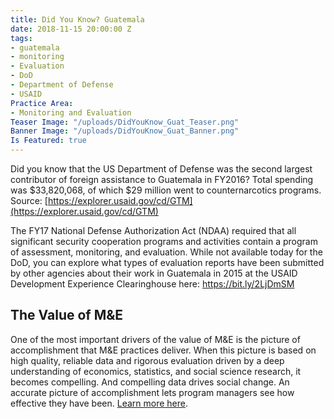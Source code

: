 ```yaml
---
title: Did You Know? Guatemala
date: 2018-11-15 20:00:00 Z
tags:
- guatemala
- monitoring
- Evaluation
- DoD
- Department of Defense
- USAID
Practice Area:
- Monitoring and Evaluation
Teaser Image: "/uploads/DidYouKnow_Guat_Teaser.png"
Banner Image: "/uploads/DidYouKnow_Guat_Banner.png"
Is Featured: true
---
```


Did you know that the US Department of Defense was the second largest contributor of foreign assistance to Guatemala in FY2016? Total spending was $33,820,068, of which $29 million went to counternarcotics programs. Source: [https://explorer.usaid.gov/cd/GTM](https://explorer.usaid.gov/cd/GTM)

The FY17 National Defense Authorization Act (NDAA) required that all significant security cooperation programs and activities contain a program of assessment, monitoring, and evaluation.  While not available today for the DoD, you can explore what types of evaluation reports have been submitted by other agencies about their work in Guatemala in 2015 at the USAID Development Experience Clearinghouse here:  https://bit.ly/2LjDmSM

## The Value of M&E
One of the most important drivers of the value of M&E is the picture of accomplishment that M&E practices deliver. When this picture is based on high quality, reliable data and rigorous evaluation driven by a deep understanding of economics, statistics, and social science research, it becomes compelling.  And compelling data drives social change.  An accurate picture of accomplishment lets program managers see how effective they have been. [Learn more here](https://devtechsys.com/insights/2018/10/16/monitoring-and-evaluation-enhances-commitment-to-the-cause/).
